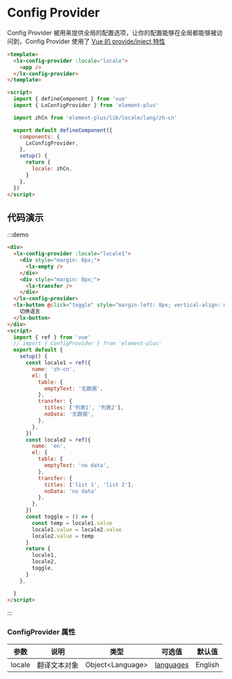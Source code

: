 # Config Provider

Config Provider 被用来提供全局的配置选项，让你的配置能够在全局都能够被访问到，Config Provider 使用了 [Vue 的 provide/inject 特性](https://v3.vuejs.org/guide/composition-api-provide-inject.html#reactivity)

```html
<template>
  <lx-config-provider :locale="locale">
    <app />
  </lx-config-provider>
</template>

<script>
  import { defineComponent } from 'vue'
  import { LxConfigProvider } from 'element-plus'

  import zhCn from 'element-plus/lib/locale/lang/zh-cn'

  export default defineComponent({
    components: {
      LxConfigProvider,
    },
    setup() {
      return {
        locale: zhCn,
      }
    },
  })
</script>
```

## 代码演示

:::demo

```html
<div>
  <lx-config-provider :locale="locale1">
    <div style="margin: 8px;">
      <lx-empty />
    </div>
    <div style="margin: 8px;">
      <lx-transfer />
    </div>
  </lx-config-provider>
  <lx-button @click="toggle" style="margin-left: 8px; vertical-align: middle;">
    切换语言
  </lx-button>
</div>
<script>
  import { ref } from 'vue'
  // import { ConfigProvider } from 'element-plus'
  export default {
    setup() {
      const locale1 = ref({
        name: 'zh-cn',
        el: {
          table: {
            emptyText: '无数据',
          },
          transfer: {
            titles: ['列表1', '列表2'],
            noData: '无数据',
          },
        },
      })
      const locale2 = ref({
        name: 'en',
        el: {
          table: {
            emptyText: 'no data',
          },
          transfer: {
            titles: ['list 1', 'list 2'],
            noData: 'no data'
          },
        },
      })
      const toggle = () => {
        const temp = locale1.value
        locale1.value = locale2.value
        locale2.value = temp
      }
      return {
        locale1,
        locale2,
        toggle,
      }
    },

  }
</script>
```

:::

### ConfigProvider 属性

| 参数   | 说明                                                                                               | 类型                                 | 可选值                                                                                  | 默认值  |
| ------ | -------------------------------------------------------------------------------------------------- | ------------------------------------ | --------------------------------------------------------------------------------------- | ------- |
| locale | 翻译文本对象                                                                                       | Object\<Language\>                   | [languages](https://github.com/element-plus/element-plus/tree/dev/packages/locale/lang) | English |
